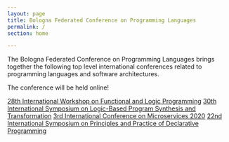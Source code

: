 ```yaml
---
layout: page
title: Bologna Federated Conference on Programming Languages
permalink: /
section: home

---
```


The Bologna Federated Conference on Programming Languages brings together the following top level international conferences related to programming languages and software architectures.

The conference will be held online!

<div class="list-group list-group-flush">
  <a href="http://helm.cs.unibo.it/wflp2020/" target="_blank" class="rounded list-group-item list-group-item-action list-group-item-primary mb-1">28th International Workshop on Functional and Logic Programming</a>
  <a href="https://nms.kcl.ac.uk/maribel.fernandez/LOPSTR2020/" target="_blank" class="rounded list-group-item list-group-item-action list-group-item-primary mb-1">30th International Symposium on Logic-Based Program Synthesis and Transformation</a>
  <a href="https://www.conf-micro.services/2020/" target="_blank" class="rounded list-group-item list-group-item-action list-group-item-primary mb-1" tabindex="-1" aria-disabled="true">3rd International Conference on Microservices 2020</a>
  <a href="http://www.cse.chalmers.se/~abela/ppdp20/" target="_blank" class="rounded list-group-item list-group-item-action list-group-item-primary mb-1">22nd International Symposium on Principles and Practice of Declarative Programming</a>
</div>
